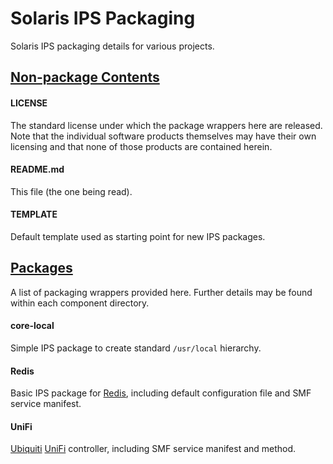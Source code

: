 # Solaris IPS Packaging
Solaris IPS packaging details for various projects.


## <u>Non-package Contents</u>

#### LICENSE
The standard license under which the package wrappers here are released.  Note that the individual software products themselves may have their own licensing and that none of those products are contained herein.

#### README.md
This file (the one being read).

#### TEMPLATE
Default template used as starting point for new IPS packages.


## <u>Packages</u>
A list of packaging wrappers provided here.  Further details may be found within each component directory.

#### core-local  
Simple IPS package to create standard `/usr/local` hierarchy.

#### Redis  
Basic IPS package for [Redis](https://redis.io), including default configuration file and SMF service manifest.

#### UniFi  
[Ubiquiti](https://www.ubnt.com) [UniFi](https://unifi-sdn.ubnt.com) controller, including SMF service manifest and method.
